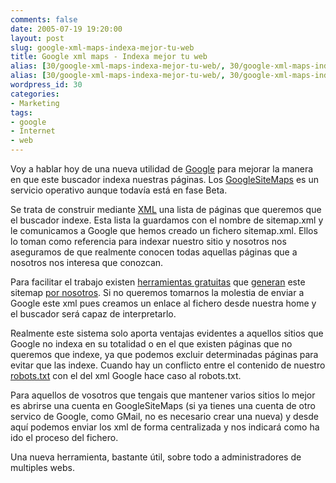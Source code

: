 ```yaml
---
comments: false
date: 2005-07-19 19:20:00
layout: post
slug: google-xml-maps-indexa-mejor-tu-web
title: Google xml maps - Indexa mejor tu web
alias: [30/google-xml-maps-indexa-mejor-tu-web/, 30/google-xml-maps-indexa-mejor-tu-web]
alias: [30/google-xml-maps-indexa-mejor-tu-web/, 30/google-xml-maps-indexa-mejor-tu-web]
wordpress_id: 30
categories:
- Marketing
tags:
- google
- Internet
- web
---
```


Voy a hablar hoy de una nueva utilidad de [Google](http://www.google.com) para mejorar la manera en que este buscador indexa nuestras páginas. Los [GoogleSiteMaps](https://www.google.com/webmasters/sitemaps) es un servicio operativo aunque todavía está en fase Beta.




Se trata de construir mediante [XML](http://www.xml.com/pub/a/98/10/guide0.html) una lista de páginas que queremos que el buscador indexe. Esta lista la
guardamos con el nombre de sitemap.xml y le comunicamos a Google
que hemos creado un fichero sitemap.xml. Ellos lo toman como
referencia para indexar nuestro sitio y nosotros nos aseguramos de
que realmente conocen todas aquellas páginas que a nosotros nos
interesa que conozcan.




Para facilitar el trabajo existen [herramientas
gratuitas](http://www.tarrantit.com/GoogleSiteMap/) que [generan](http://www.tm-research.com/products/google-sitemap/)
este sitemap [por nosotros](http://sourceforge.net/projects/goog-sitemapgen).
Si no queremos tomarnos la molestia de enviar a Google este xml
pues creamos un enlace al fichero desde nuestra home y el buscador
será capaz de interpretarlo.




Realmente este sistema solo aporta ventajas evidentes a aquellos
sitios que Google no indexa en su totalidad o en el que existen
páginas que no queremos que indexe, ya que podemos excluir
determinadas páginas para evitar que las indexe. Cuando hay un
conflicto entre el contenido de nuestro [robots.txt](http://www.robotstxt.org/wc/robots.html) con el del xml Google hace caso al robots.txt.




Para aquellos de vosotros que tengais que mantener varios sitios
lo mejor es abrirse una cuenta en GoogleSiteMaps (si ya tienes una
cuenta de otro servico de Google, como GMail, no es necesario crear
una nueva) y desde aquí podemos enviar los xml de forma
centralizada y nos indicará como ha ido el proceso del fichero.




Una nueva herramienta, bastante útil, sobre todo a
administradores de multiples webs.
